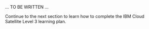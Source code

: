 ... TO BE WRITTEN ...

Continue to the next section to learn how to complete the IBM Cloud Satellite Level 3 learning plan.